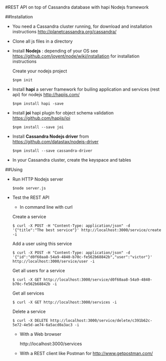 
#REST API on top of Cassandra database with hapi Nodejs framework



##Installation

- You need a Cassandra cluster running, for download and installation instructions  http://planetcassandra.org/cassandra/

- Clone all js files in a directory

- Install **Nodejs** : depending of your OS see https://github.com/joyent/node/wiki/installation for installation instructions

  Create your nodejs project
  ```
  $npm init
  ```


- Install **hapi** a server framework for builing application and services (rest api) for nodejs http://hapijs.com/

  ```
  $npm install hapi -save
  ```

- Install **joi** hapi plugin for object schema validation https://github.com/hapijs/joi

  ```
  $npm install --save joi
  ```

- Install **Cassandra Nodejs driver** from https://github.com/datastax/nodejs-driver
  ```
  $npm install --save cassandra-driver
  ```

- In your Cassandra cluster, create the keyspace and tables

##Using

- Run HTTP Nodejs server

  ```
  $node server.js
  ```

- Test the REST API

  - In command line with curl


  Create a service
  ```
  $ curl -X POST -H "Content-Type: application/json" -d '{"title":"The best service"}' http://localhost:3000/service/create -i
  ```

  Add a user using this service
  ```  
  $ curl -X POST -H "Content-Type: application/json" -d '{"id":"d0f60aa8-54a9-4840-b70c-fe562b68842b","user":"victor"}' http://localhost:3000/service/user -i
  ```

  Get all users for a service
  ```
  $ curl -X GET http://localhost:3000/service/d0f60aa8-54a9-4840-b70c-fe562b68842b -i
  ```

  Get all services
  ```  
  $ curl -X GET http://localhost:3000/services -i
  ```

  Delete a service
  ```
  $ curl -X DELETE http://localhost:3000/service/delete/c391b62c-5e72-4e5d-ae74-6a5acd0a3ac3 -i
  ```

  - With a Web browser

      http://localhost:3000/services

  - With a REST client like Postman for http://www.getpostman.com/
